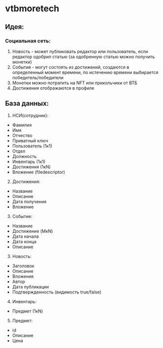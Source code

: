 # vtbmoretech

## Идея:

### Социальная сеть:

1) Новость - может публиковать редактор или пользователь, если редактор одобрил статью (за одобренную статью можно получить монетки)
2) События - могут состоять из достижений, создаются в определенный момент времени, по истечению времени выбирается победитель/победители
3) Монетки можно потратить на NFT или прикольчики от ВТБ
4) Достижения отображаются в профиле

## База данных:

1) НСИ(сотрудник):
  - Фамилия
  - Имя
  - Отчество
  - Приватный ключ
  - Пользователь (1к1)
  - Отдел
  - Должность
  - Инвентарь (1к1)
  - Достижения (1кN)
  - Вложение (filedescriptor)
  
  2) Достижения:
  - Название
  - Описание
  - Дата получения 
  - Вложение
   
   3) Событие:
   - Название
   - Достижение (MкN)
   - Дата начала
   - Дата конца
   - Описание
   
   3) Новость:
   - Заголовок
   - Описание
   - Вложения
   - Автор
   - Дата публикации
   - Подтвержденность (видимость true/false)
    
   4) Инвентарь:
   - Предмет (1кN)
     
   5) Предмет:
   - id
   - Описание
   - Цена


